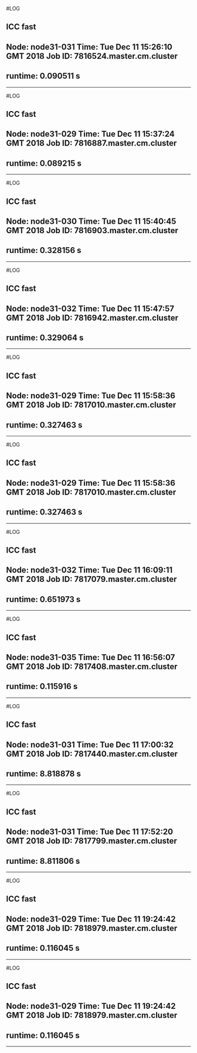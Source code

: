 #LOG


## ICC fast
Node: node31-031
Time: Tue Dec 11 15:26:10 GMT 2018
Job ID: 7816524.master.cm.cluster
------------------------------------
 runtime: 0.090511 s
------------------------------------


------------------------------------------------------
#LOG


## ICC fast
Node: node31-029
Time: Tue Dec 11 15:37:24 GMT 2018
Job ID: 7816887.master.cm.cluster
------------------------------------
 runtime: 0.089215 s
------------------------------------


------------------------------------------------------
#LOG


## ICC fast
Node: node31-030
Time: Tue Dec 11 15:40:45 GMT 2018
Job ID: 7816903.master.cm.cluster
------------------------------------
 runtime: 0.328156 s
------------------------------------


------------------------------------------------------
#LOG


## ICC fast
Node: node31-032
Time: Tue Dec 11 15:47:57 GMT 2018
Job ID: 7816942.master.cm.cluster
------------------------------------
 runtime: 0.329064 s
------------------------------------


------------------------------------------------------
#LOG


## ICC fast
Node: node31-029
Time: Tue Dec 11 15:58:36 GMT 2018
Job ID: 7817010.master.cm.cluster
------------------------------------
 runtime: 0.327463 s
------------------------------------


------------------------------------------------------
#LOG


## ICC fast
Node: node31-029
Time: Tue Dec 11 15:58:36 GMT 2018
Job ID: 7817010.master.cm.cluster
------------------------------------
 runtime: 0.327463 s
------------------------------------


------------------------------------------------------
#LOG


## ICC fast
Node: node31-032
Time: Tue Dec 11 16:09:11 GMT 2018
Job ID: 7817079.master.cm.cluster
------------------------------------
 runtime: 0.651973 s
------------------------------------


------------------------------------------------------
#LOG


## ICC fast
Node: node31-035
Time: Tue Dec 11 16:56:07 GMT 2018
Job ID: 7817408.master.cm.cluster
------------------------------------
 runtime: 0.115916 s
------------------------------------


------------------------------------------------------
#LOG


## ICC fast
Node: node31-031
Time: Tue Dec 11 17:00:32 GMT 2018
Job ID: 7817440.master.cm.cluster
------------------------------------
 runtime: 8.818878 s
------------------------------------


------------------------------------------------------
#LOG


## ICC fast
Node: node31-031
Time: Tue Dec 11 17:52:20 GMT 2018
Job ID: 7817799.master.cm.cluster
------------------------------------
 runtime: 8.811806 s
------------------------------------


------------------------------------------------------
#LOG


## ICC fast
Node: node31-029
Time: Tue Dec 11 19:24:42 GMT 2018
Job ID: 7818979.master.cm.cluster
------------------------------------
 runtime: 0.116045 s
------------------------------------


------------------------------------------------------
#LOG


## ICC fast
Node: node31-029
Time: Tue Dec 11 19:24:42 GMT 2018
Job ID: 7818979.master.cm.cluster
------------------------------------
 runtime: 0.116045 s
------------------------------------


------------------------------------------------------
